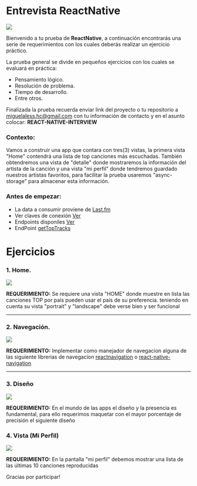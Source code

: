 # Entrevista ReactNative

![](https://www.dribba.com/wp-content/uploads/2018/06/react-native-logo.jpg)

Bienvenido a tu prueba de __ReactNative__, a continuación encontrarás una serie de requerimientos con los cuales deberás realizar un ejercicio práctico.

La prueba general se divide en pequeños ejercicios con los cuales se evaluará en práctica:
- Pensamiento lógico.
- Resolución de problema.
- Tiempo de desarrollo.
- Entre otros.


Finalizada la prueba recuerda enviar link del proyecto o tu repositorio a [miguelaless.hc@gmail.com](mailto:miguelaless.hc@gmail.com) con tu información de contacto y en el asunto colocar: 
__REACT-NATIVE-INTERVIEW__

### Contexto:
Vamos a construir una app que contara con tres(3) vistas, la primera vista "Home" contendrá una lista de top canciones más escuchadas. También obtendremos una vista de "detalle" donde mostraremos la información del artista de la canción y una vista "mi perfil" donde tendremos guardado nuestros artistas favoritos, para facilitar la prueba usaremos "async-storage" para almacenar esta información.

### Antes de empezar:
- La data a consumir proviene de [Last.fm](https://www.last.fm/)
- Ver claves de conexión [Ver](https://gist.github.com/leifermendez/7f58f09792b0893982155a7fcfa4d9be)
- Endpoints disponiles [Ver](https://www.last.fm/api/)
- EndPoint [getTopTracks](https://www.last.fm/api/show/geo.getTopTracks)

# Ejercicios

### 1. Home.
![](https://i.imgur.com/uKF9mFk.png)

__REQUERIMIENTO:__
Se requiere una vista "HOME" donde muestre en lista las canciones TOP por país pueden usar el país de su preferencia.
teniendo en cuenta su vista "portrait" y  "landscape" debe verse bien y ser funcional
___
### 2. Navegación.
![](https://i.imgur.com/UUpeUJH.png)

__REQUERIMIENTO:__
Implementar como manejador de navegacion alguna de las siguiente librerias de navegacion [reactnavigation](https://reactnavigation.org/) o [react-native-navigation](https://github.com/wix/react-native-navigation)
___

### 3. Diseño
![](https://i.imgur.com/whX9JS4.jpg)

__REQUERIMIENTO:__
En el mundo de las apps el diseño y la presencia es fundamental,  para ello requerimos maquetar con el mayor porcentaje de precisión el siguiente diseño

### 4. Vista (Mi Perfil)

![](https://i.imgur.com/SXdoLHb.png)

__REQUERIMIENTO:__
En la pantalla "mi perfil" debemos mostrar una lista de las últimas 10 canciones reproducidas

Gracias por participar! 
